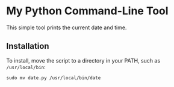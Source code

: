 # My Python Command-Line Tool

This simple tool prints the current date and time.

## Installation

To install, move the script to a directory in your PATH, such as `/usr/local/bin`:

```date
sudo mv date.py /usr/local/bin/date
